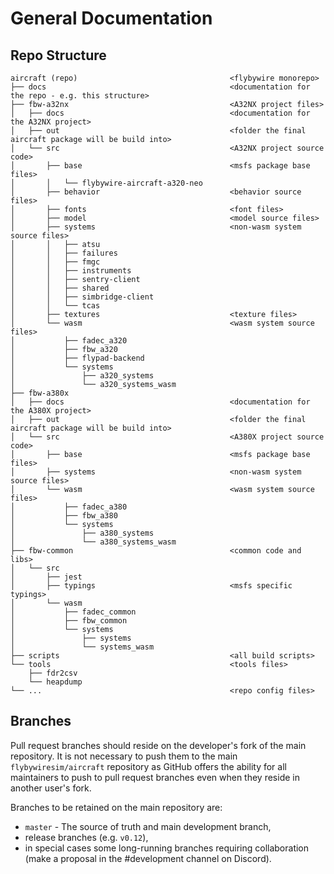 # General Documentation

## Repo Structure

```
aircraft (repo)                                  <flybywire monorepo>
├── docs                                         <documentation for the repo - e.g. this structure>
├── fbw-a32nx                                    <A32NX project files>
│   ├── docs                                     <documentation for the A32NX project>
│   ├── out										 <folder the final aircraft package will be build into>
│   └── src                                      <A32NX project source code>
│       ├── base                                 <msfs package base files>
│       │   └── flybywire-aircraft-a320-neo
│       ├── behavior                             <behavior source files>
│       ├── fonts                                <font files>
│       ├── model                                <model source files>
│       ├── systems                              <non-wasm system source files>
│       │   ├── atsu
│       │   ├── failures
│       │   ├── fmgc
│       │   ├── instruments
│       │   ├── sentry-client
│       │   ├── shared
│       │   ├── simbridge-client
│       │   └── tcas
│       ├── textures                             <texture files>
│       └── wasm                                 <wasm system source files>
│           ├── fadec_a320
│           ├── fbw_a320
│           ├── flypad-backend
│           └── systems
│               ├── a320_systems
│               └── a320_systems_wasm
├── fbw-a380x
│   ├── docs                                     <documentation for the A380X project>
│   ├── out                                      <folder the final aircraft package will be build into>
│   └── src                                      <A380X project source code>
│       ├── base                                 <msfs package base files>
│       ├── systems                              <non-wasm system source files>
│       └── wasm                                 <wasm system source files>
│           ├── fadec_a380
│           ├── fbw_a380
│           └── systems
│               ├── a380_systems
│               └── a380_systems_wasm
├── fbw-common                                   <common code and libs>
│   └── src
│       ├── jest
│       ├── typings                              <msfs specific typings>
│       └── wasm
│           ├── fadec_common
│           ├── fbw_common
│           └── systems
│               ├── systems
│               └── systems_wasm
├── scripts                                      <all build scripts>
└── tools                                        <tools files>
    ├── fdr2csv
    └── heapdump
└── ...                                          <repo config files>
```

## Branches

Pull request branches should reside on the developer's fork of the main repository. It is not necessary to push them to the main `flybywiresim/aircraft` repository as GitHub offers the ability for all maintainers to push to pull request branches even when they reside in another user's fork.

Branches to be retained on the main repository are:
- `master` - The source of truth and main development branch,
- release branches (e.g. `v0.12`),
- in special cases some long-running branches requiring collaboration (make a proposal in the #development channel on Discord).
